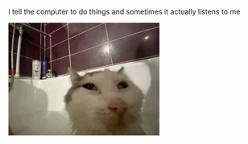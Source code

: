 i tell the computer to do things and sometimes it actually listens to me
<!--START_SECTION:update_image-->
<img src=https://raw.githubusercontent.com/sneakykestrel/sneakykestrel/main/.github/images/confused.gif height="" width="300" align=left alt=kitty />
<!--END_SECTION:update_image-->

